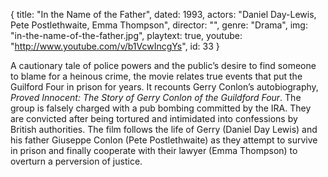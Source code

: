 {
  title: "In the Name of the Father",
  dated: 1993,
  actors: "Daniel Day-Lewis, Pete Postlethwaite, Emma Thompson",
  director: "",
  genre: "Drama",
  img: "in-the-name-of-the-father.jpg",
  playtext: true,
  youtube: "http://www.youtube.com/v/b1VcwIncgYs",
  id: 33
}

A cautionary tale of police powers and the public’s desire to find someone to blame for a heinous crime, the movie relates true events that put the Guilford Four in prison for years. It recounts Gerry Conlon’s autobiography, _Proved Innocent: The Story of Gerry Conlon of the Guildford Four_. The group is falsely charged with a pub bombing committed by the IRA. They are convicted after being tortured and intimidated into confessions by British authorities. The film follows the life of Gerry (Daniel Day Lewis) and his father Giuseppe Conlon (Pete Postlethwaite) as they attempt to survive in prison and finally cooperate with their lawyer (Emma Thompson) to overturn a perversion of justice. 